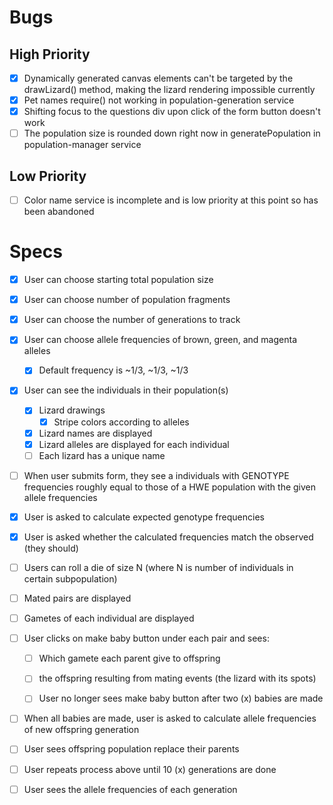 # Bugs

## High Priority
- [x] Dynamically generated canvas elements can't be targeted by the drawLizard() method, making the lizard rendering impossible currently
- [x] Pet names require() not working in population-generation service
- [x] Shifting focus to the questions div upon click of the form button doesn't work
- [ ] The population size is rounded down right now in generatePopulation in population-manager service

## Low Priority
- [ ] Color name service is incomplete and is low priority at this point so has been abandoned

# Specs

- [x] User can choose starting total population size
- [x] User can choose number of population fragments
- [x] User can choose the number of generations to track
- [x] User can choose allele frequencies of brown, green, and magenta alleles
  - [x] Default frequency is ~1/3, ~1/3, ~1/3
- [x] User can see the individuals in their population(s)
	- [x] Lizard drawings
		- [x] Stripe colors according to alleles
	- [x] Lizard names are displayed
	- [x] Lizard alleles are displayed for each individual
  - [ ] Each lizard has a unique name
- [ ] When user submits form, they see a individuals with GENOTYPE frequencies roughly equal to those of a HWE population with the given allele frequencies

- [x] User is asked to calculate expected genotype frequencies
- [x] User is asked whether the calculated frequencies match the observed (they should)

- [ ] Users can roll a die of size N (where N is number of individuals in certain subpopulation)
- [ ] Mated pairs are displayed
- [ ] Gametes of each individual are displayed
- [ ] User clicks on make baby button under each pair and sees:
	- [ ] Which gamete each parent give to offspring
	- [ ] the offspring resulting from mating events (the lizard with its spots)
	- [ ] User no longer sees make baby button after two (x) babies are made


- [ ] When all babies are made, user is asked to calculate allele frequencies of new offspring generation

- [ ] User sees offspring population replace their parents
- [ ] User repeats process above until 10 (x) generations are done
- [ ] User sees the allele frequencies of each generation
